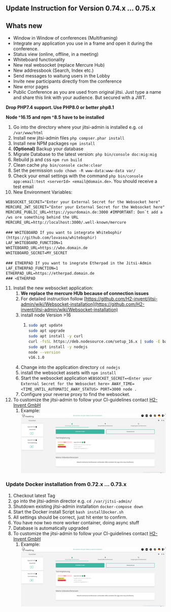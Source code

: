## Update Instruction for Version 0.74.x ... 0.75.x

## Whats new
* Window in Window of conferences (Multiframing)
* Integrate any application you use in a frame and open it during the conference.
* Status view (online, offline, in a meeting)
* Whiteboard functionality
* New real websocket (replace Mercure Hub)
* New addressbook (Search, Index etc.)
* Send messages to waitung users in the Lobby
* Invite new participants directly from the conference
* New error pages
* Public Conference as you are used from original jitsi. Just type a name and share this link with your audience. But secured with a JWT.

__Drop PHP7.4 support. Use PHP8.0 or better php8.1__

__Node ^16.15 and npm ^8.5 have to be installed__

1. Go into the directory where your jitsi-admin is installed e.g. `cd /var/www/html`
2. Install new jitsi-admin files `php compser.phar install`
3. Install new NPM packages `npm install`
4. __(Optional)__ Backup your database
5. Migrate Database to the latest version: `php bin/console doc:mig:mig`
6. Rebuild js and css `npm run build`
7. Clean cache `php bin/console cache:clear`
8. Set the permission `sudo chown -R www-data:www-data var/`
9. Check your email settings with the command `php bin/console app:email:test <serverId> <email@domain.de>`. You should receive a test email
10. New Environment Variables:
```
WEBSOCKET_SECRET="Enter your External Secret for the Websocket here"
MERCURE_JWT_SECRET="Enter your External Secret for the Websocket here"
MERCURE_PUBLIC_URL=https://yourdomain.de:3000 #IMPORTANT: Don`t add a /ws ore something behind the URL
MERCURE_URL=http://localhost:3000/.well-known/mercure

### WHITEBOARD If you want to integrate Whitebophir (https://github.com/lovasoa/whitebophir)
LAF_WHITEBOARD_FUNCTION=1
WHITEBOARD_URL=https://wbo.domain.de
WHITEBOARD_SECRET=MY_SECRET

### ETHERPAD If you want to inegrate Etherpad in the Jitsi-Admin
LAF_ETHERPAD_FUNCTION=1
ETHERPAD_URL=https://etherpad.domain.de
### <ETHERPAD
```
11. Install the new websocket application:
    1. __We replace the mercure HUb because of connection issues__
    2. For detailed instruction follow [https://github.com/H2-invent/jitsi-admin/wiki/Websocket-installation](https://github.com/H2-invent/jitsi-admin/wiki/Websocket-installation)
    2. install node Version >16
       1. ````bash
          sudo apt update
          sudo apt upgrade
          sudo apt install -y curl
          curl -fsSL https://deb.nodesource.com/setup_16.x | sudo -E bash -
          sudo apt install -y nodejs
          node --version
          v16.1.0
          ````
    4. Change into the application directory `cd nodejs`
    5. install the websocket assets with `npm install`
    5. Start the websocket application `WEBSOCKET_SECRET=<Enter your External Secret for the Websocket here> AWAY_TIME=<TIME_UNTIL_AUTOMATIC_AWAY_STATUS> PORT=3000 node .`
    6. Configure your reverse proxy to find the websocket.
12. To customize the jitsi-admin to follow your CI-guidelines contact [H2-Invent GmbH](mailto:info@h2-invent.com)
    1. Example:![Screenshot customized jitsi-admin](docs/images/screenshot_CI.png)


### Update Docker installation from 0.72.x ... 0.73.x

1. Checkout latest Tag 
2. go into the jitsi-admin director e.g. `cd /var/jitsi-admin/`
3. Shutdown existing jitsi-admin installation `docker-compose down`
4. Start the Docker install Script `bash installDocker.sh`
5. All settings should be correct, just hit enter to confirm.
6. You have now two more worker container, doing async stuff
7. Database is automatically upgraded
8. To customize the jitsi-admin to follow your CI-guidelines contact [H2-Invent GmbH](mailto:info@h2-invent.com)
   1. Example:![Screenshot customized jitsi-admin](docs/images/screenshot_CI.png)

